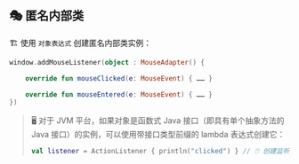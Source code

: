 ## 🎭 匿名内部类

🏗️ 使用 `对象表达式` 创建匿名内部类实例：

```kotlin
window.addMouseListener(object : MouseAdapter() {

    override fun mouseClicked(e: MouseEvent) { …… }

    override fun mouseEntered(e: MouseEvent) { …… }
})
```

> 🖥️ 对于 JVM 平台，如果对象是函数式 Java 接口（即具有单个抽象方法的
> Java 接口）的实例，可以使用带接口类型前缀的 lambda 表达式创建它：
>
> ```kotlin
>val listener = ActionListener { println("clicked") } // 🖱️ 创建监听器
> ```